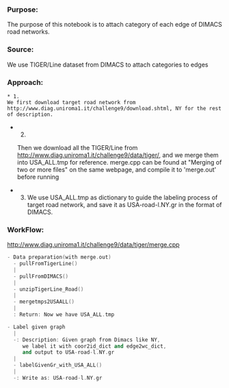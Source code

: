 ### Purpose: 
The purpose of this notebook is to attach category of each edge of DIMACS road networks.
### Source: 
We use TIGER/Line dataset from DIMACS to attach categories to edges
### Approach: 
    * 1.
    We first download target road network from 
    http://www.diag.uniroma1.it/challenge9/download.shtml, NY for the rest of description.
    
   * 2.
       Then we download all the TIGER/Line from 
       http://www.diag.uniroma1.it/challenge9/data/tiger/, and we merge them into USA_ALL.tmp for reference.
       merge.cpp can be found at "Merging of two or more files" on the same webpage,
       and compile it to 'merge.out' before running
       
   * 3.
        We use USA_ALL.tmp as dictionary to guide the labeling process of target road network, and
       save it as USA-road-l.NY.gr in the format of DIMACS.

### WorkFlow:
 http://www.diag.uniroma1.it/challenge9/data/tiger/merge.cpp
 ```c++
 - Data preparation(with merge.out)
   - pullFromTigerLine()
   |
   - pullFromDIMACS()
   |
   - unzipTigerLine_Road()
   |
   - mergetmps2USAALL()
   |
   : Return: Now we have USA_ALL.tmp

 - Label given graph
   |
   -: Description: Given graph from Dimacs like NY, 
      we label it with coor2id_dict and edge2wc_dict,
      and output to USA-road-l.NY.gr
   |
   - labelGivenGr_with_USA_ALL()
   |
   -: Write as: USA-road-l.NY.gr
```
